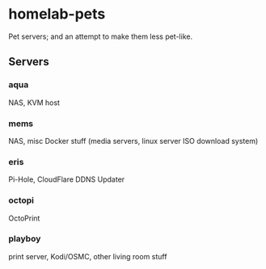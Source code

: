 # homelab-pets

Pet servers; and an attempt to make them less pet-like.

## Servers

### aqua

NAS, KVM host

### mems

NAS, misc Docker stuff (media servers, linux server ISO download system)

### eris

Pi-Hole, CloudFlare DDNS Updater

### octopi

OctoPrint

### playboy

print server, Kodi/OSMC, other living room stuff

